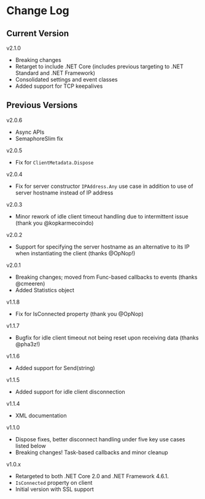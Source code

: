 # Change Log

## Current Version

v2.1.0

- Breaking changes
- Retarget to include .NET Core (includes previous targeting to .NET Standard and .NET Framework)
- Consolidated settings and event classes
- Added support for TCP keepalives

## Previous Versions

v2.0.6

- Async APIs
- SemaphoreSlim fix

v2.0.5

- Fix for ```ClientMetadata.Dispose```

v2.0.4

- Fix for server constructor ```IPAddress.Any``` use case in addition to use of server hostname instead of IP address

v2.0.3

- Minor rework of idle client timeout handling due to intermittent issue (thank you @kopkarmecoindo)

v2.0.2

- Support for specifying the server hostname as an alternative to its IP when instantiating the client (thanks @OpNop!)

v2.0.1

- Breaking changes; moved from Func-based callbacks to events (thanks @cmeeren)
- Added Statistics object

v1.1.8

- Fix for IsConnected property (thank you @OpNop)

v1.1.7

- Bugfix for idle client timeout not being reset upon receiving data (thanks @pha3z!)

v1.1.6

- Added support for Send(string) 

v1.1.5

- Added support for idle client disconnection

v1.1.4

- XML documentation

v1.1.0

- Dispose fixes, better disconnect handling under five key use cases listed below
- Breaking changes!  Task-based callbacks and minor cleanup

v1.0.x

- Retargeted to both .NET Core 2.0 and .NET Framework 4.6.1.
- ```IsConnected``` property on client
- Initial version with SSL support 
